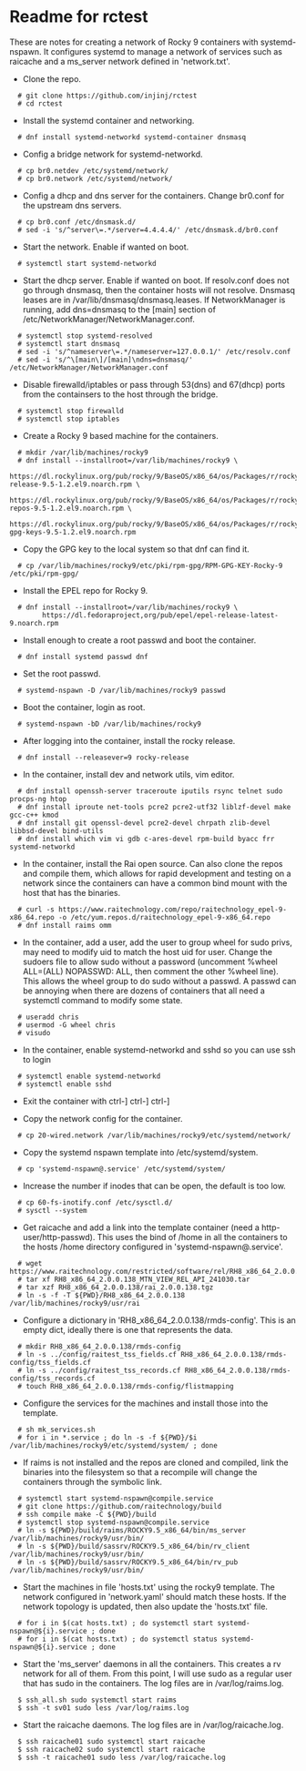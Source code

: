 # Readme for rctest

These are notes for creating a network of Rocky 9 containers with
systemd-nspawn.   It configures systemd to manage a network of services
such as raicache and a ms_server network defined in 'network.txt'.

- Clone the repo.

```
  # git clone https://github.com/injinj/rctest
  # cd rctest
```

- Install the systemd container and networking.

```
  # dnf install systemd-networkd systemd-container dnsmasq
```

- Config a bridge network for systemd-networkd.

```
  # cp br0.netdev /etc/systemd/network/
  # cp br0.network /etc/systemd/network/
```

- Config a dhcp and dns server for the containers.  Change br0.conf for the upstream dns servers.

```
  # cp br0.conf /etc/dnsmask.d/
  # sed -i 's/^server\=.*/server=4.4.4.4/' /etc/dnsmask.d/br0.conf
```

- Start the network.  Enable if wanted on boot.

```
  # systemctl start systemd-networkd
```

- Start the dhcp server.  Enable if wanted on boot.  If resolv.conf does not go
  through dnsmasq, then the container hosts will not resolve.  Dnsmasq leases
  are in /var/lib/dnsmasq/dnsmasq.leases.  If NetworkManager is running, add
  dns=dnsmasq to the [main] section of /etc/NetworkManager/NetworkManager.conf.

```
  # systemctl stop systemd-resolved
  # systemctl start dnsmasq
  # sed -i 's/^nameserver\=.*/nameserver=127.0.0.1/' /etc/resolv.conf
  # sed -i 's/^\[main\]/[main]\ndns=dnsmasq/' /etc/NetworkManager/NetworkManager.conf
```

- Disable firewalld/iptables or pass through 53(dns) and 67(dhcp) ports from the containsers to the host through the bridge.

```
  # systemctl stop firewalld
  # systemctl stop iptables
```

- Create a Rocky 9 based machine for the containers.

```
  # mkdir /var/lib/machines/rocky9
  # dnf install --installroot=/var/lib/machines/rocky9 \
        https://dl.rockylinux.org/pub/rocky/9/BaseOS/x86_64/os/Packages/r/rocky-release-9.5-1.2.el9.noarch.rpm \
        https://dl.rockylinux.org/pub/rocky/9/BaseOS/x86_64/os/Packages/r/rocky-repos-9.5-1.2.el9.noarch.rpm \
        https://dl.rockylinux.org/pub/rocky/9/BaseOS/x86_64/os/Packages/r/rocky-gpg-keys-9.5-1.2.el9.noarch.rpm
```

- Copy the GPG key to the local system so that dnf can find it.

```
  # cp /var/lib/machines/rocky9/etc/pki/rpm-gpg/RPM-GPG-KEY-Rocky-9 /etc/pki/rpm-gpg/
```

- Install the EPEL repo for Rocky 9.

```
  # dnf install --installroot=/var/lib/machines/rocky9 \
        https://dl.fedoraproject,org/pub/epel/epel-release-latest-9.noarch.rpm
```

- Install enough to create a root passwd and boot the container.

```
  # dnf install systemd passwd dnf
```

- Set the root passwd.

```
  # systemd-nspawn -D /var/lib/machines/rocky9 passwd
```

- Boot the container, login as root.

```
  # systemd-nspawn -bD /var/lib/machines/rocky9
```

- After logging into the container, install the rocky release.

```
  # dnf install --releasever=9 rocky-release
```

- In the container, install dev and network utils, vim editor.

```
  # dnf install openssh-server traceroute iputils rsync telnet sudo procps-ng htop
  # dnf install iproute net-tools pcre2 pcre2-utf32 liblzf-devel make gcc-c++ kmod
  # dnf install git openssl-devel pcre2-devel chrpath zlib-devel libbsd-devel bind-utils
  # dnf install which vim vi gdb c-ares-devel rpm-build byacc frr systemd-networkd
```

- In the container, install the Rai open source.  Can also clone the repos and compile them, which allows for rapid development
  and testing on a network since the containers can have a common bind mount with the host that has the binaries.

```
  # curl -s https://www.raitechnology.com/repo/raitechnology_epel-9-x86_64.repo -o /etc/yum.repos.d/raitechnology_epel-9-x86_64.repo
  # dnf install raims omm
```

- In the container, add a user, add the user to group wheel for sudo privs, may
  need to modify uid to match the host uid for user.  Change the sudoers file
  to allow sudo without a password (uncomment %wheel ALL=(ALL) NOPASSWD: ALL,
  then comment the other %wheel line).  This allows the wheel group to do sudo
  without a passwd.  A passwd can be annoying when there are dozens of containers
  that all need a systemctl command to modify some state.

```
  # useradd chris
  # usermod -G wheel chris
  # visudo
```

- In the container, enable systemd-networkd and sshd so you can use ssh to login

```
  # systemctl enable systemd-networkd
  # systemctl enable sshd
```

- Exit the container with ctrl-] ctrl-] ctrl-]

- Copy the network config for the container.

```
  # cp 20-wired.network /var/lib/machines/rocky9/etc/systemd/network/
```

- Copy the systemd nspawn template into /etc/systemd/system.

```
  # cp 'systemd-nspawn@.service' /etc/systemd/system/
```

- Increase the number if inodes that can be open, the default is too low.

```
  # cp 60-fs-inotify.conf /etc/sysctl.d/
  # sysctl --system
```

- Get raicache and add a link into the template container (need a
  http-user/http-passwd).  This uses the bind of /home in all the containers to
  the hosts /home directory configured in 'systemd-nspawn@.service'.

```
  # wget https://www.raitechnology.com/restricted/software/rel/RH8_x86_64_2.0.0.138_MTN_VIEW_REL_API_241030.tar
  # tar xf RH8_x86_64_2.0.0.138_MTN_VIEW_REL_API_241030.tar
  # tar xzf RH8_x86_64_2.0.0.138/rai_2.0.0.138.tgz
  # ln -s -f -T ${PWD}/RH8_x86_64_2.0.0.138 /var/lib/machines/rocky9/usr/rai
```

- Configure a dictionary in 'RH8_x86_64_2.0.0.138/rmds-config'.  This is an empty dict, ideally there is one that
  represents the data.

```
  # mkdir RH8_x86_64_2.0.0.138/rmds-config
  # ln -s ../config/raitest_tss_fields.cf RH8_x86_64_2.0.0.138/rmds-config/tss_fields.cf
  # ln -s ../config/raitest_tss_records.cf RH8_x86_64_2.0.0.138/rmds-config/tss_records.cf
  # touch RH8_x86_64_2.0.0.138/rmds-config/flistmapping
```

- Configure the services for the machines and install those into the template.

```
  # sh mk_services.sh
  # for i in *.service ; do ln -s -f ${PWD}/$i /var/lib/machines/rocky9/etc/systemd/system/ ; done
```

- If raims is not installed and the repos are cloned and compiled, link the binaries into the filesystem
  so that a recompile will change the containers through the symbolic link.

```
  # systemctl start systemd-nspawn@compile.service
  # git clone https://github.com/raitechnology/build
  # ssh compile make -C ${PWD}/build
  # systemctl stop systemd-nspawn@compile.service
  # ln -s ${PWD}/build/raims/ROCKY9.5_x86_64/bin/ms_server /var/lib/machines/rocky9/usr/bin/
  # ln -s ${PWD}/build/sassrv/ROCKY9.5_x86_64/bin/rv_client /var/lib/machines/rocky9/usr/bin/
  # ln -s ${PWD}/build/sassrv/ROCKY9.5_x86_64/bin/rv_pub /var/lib/machines/rocky9/usr/bin/
```

- Start the machines in file 'hosts.txt' using the rocky9 template.  The network configured in 'network.yaml' should
  match these hosts.  If the network topology is updated, then also update the 'hosts.txt' file.

```
  # for i in $(cat hosts.txt) ; do systemctl start systemd-nspawn@${i}.service ; done
  # for i in $(cat hosts.txt) ; do systemctl status systemd-nspawn@${i}.service ; done
```

- Start the 'ms_server' daemons in all the containers.  This creates a rv
  network for all of them.  From this point, I will use sudo as a regular user
  that has sudo in the containers.  The log files are in /var/log/raims.log.

```
  $ ssh_all.sh sudo systemctl start raims
  $ ssh -t sv01 sudo less /var/log/raims.log
```

- Start the raicache daemons. The log files are in /var/log/raicache.log.

```
  $ ssh raicache01 sudo systemctl start raicache
  $ ssh raicache02 sudo systemctl start raicache
  $ ssh -t raicache01 sudo less /var/log/raicache.log
```
